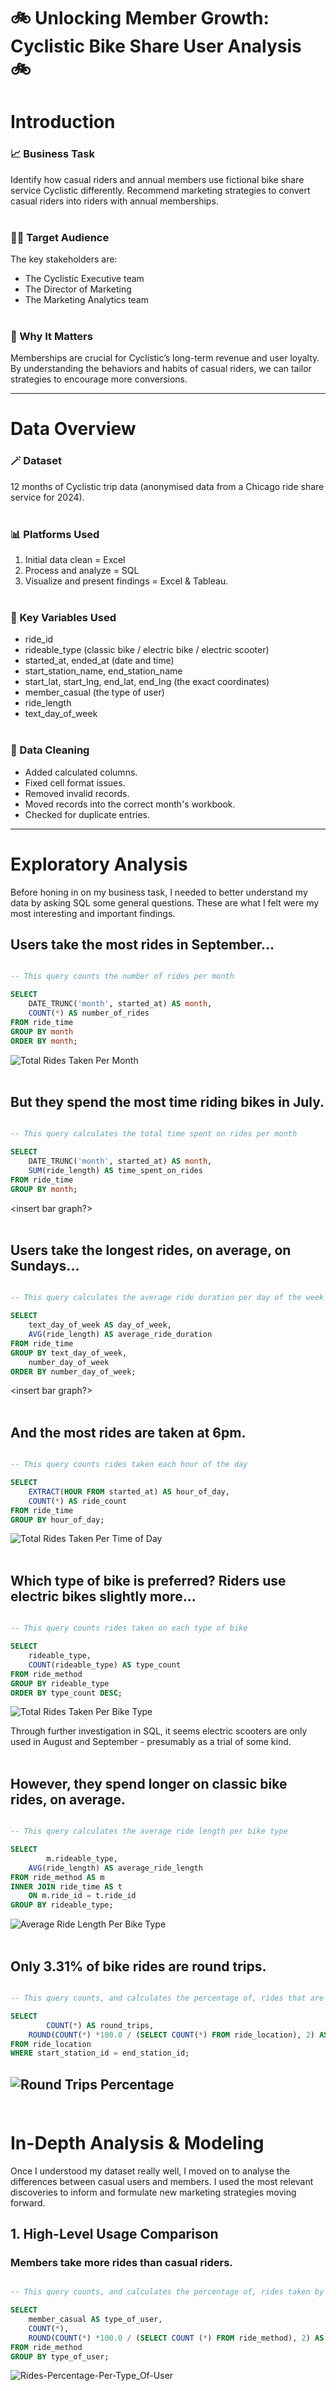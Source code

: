# 🚲 Unlocking Member Growth: Cyclistic Bike Share User Analysis 🚲

# Introduction
### **📈 Business Task**

Identify how casual riders and annual members use fictional bike share service Cyclistic differently. Recommend marketing strategies to convert casual riders into riders with annual memberships.
<br><br>

### **👩‍💼 Target Audience**

The key stakeholders are:
- The Cyclistic Executive team
- The Director of Marketing
- The Marketing Analytics team
<br><br>

### **🚀 Why It Matters**

Memberships are crucial for Cyclistic’s long-term revenue and user loyalty. By understanding the behaviors and habits of casual riders, we can tailor strategies to encourage more conversions.

---

# Data Overview
### **🪄 Dataset**

12 months of Cyclistic trip data (anonymised data from a Chicago ride share service for 2024).
<br><br>

### **📊 Platforms Used**

1. Initial data clean = Excel
2. Process and analyze = SQL
3. Visualize and present findings = Excel & Tableau. 
<br><br>

### **🔎 Key Variables Used**

- ride_id
- rideable_type (classic bike / electric bike / electric scooter)
- started_at, ended_at (date and time)
- start_station_name, end_station_name
- start_lat, start_lng, end_lat, end_lng (the exact coordinates)
- member_casual (the type of user)
- ride_length
- text_day_of_week
<br><br>

### **🧼 Data Cleaning**

- Added calculated columns. 
- Fixed cell format issues. 
- Removed invalid records. 
- Moved records into the correct month's workbook. 
- Checked for duplicate entries. 

---

# Exploratory Analysis

Before honing in on my business task, I needed to better understand my data by asking SQL some general questions. These are what I felt were my most interesting and important findings. 

## Users take the most rides in September... 

```sql 

-- This query counts the number of rides per month

SELECT 
	DATE_TRUNC('month', started_at) AS month,
	COUNT(*) AS number_of_rides
FROM ride_time
GROUP BY month
ORDER BY month; 

```

![Total Rides Taken Per Month](images/total-rides-taken-per-month.png)
<br><br>

## But they spend the most time riding bikes in July. 

```sql 

-- This query calculates the total time spent on rides per month

SELECT
	DATE_TRUNC('month', started_at) AS month,
	SUM(ride_length) AS time_spent_on_rides
FROM ride_time
GROUP BY month;

```

<insert bar graph?>
<br><br>

## Users take the longest rides, on average, on Sundays...

```sql 

-- This query calculates the average ride duration per day of the week

SELECT
	text_day_of_week AS day_of_week,
	AVG(ride_length) AS average_ride_duration
FROM ride_time
GROUP BY text_day_of_week,
	number_day_of_week
ORDER BY number_day_of_week;

```

<insert bar graph?>
<br><br>

## And the most rides are taken at 6pm. 

```sql 

-- This query counts rides taken each hour of the day

SELECT 
	EXTRACT(HOUR FROM started_at) AS hour_of_day,
	COUNT(*) AS ride_count
FROM ride_time
GROUP BY hour_of_day;

```

![Total Rides Taken Per Time of Day](images/total-rides-taken-per-time-of-day.png)
<br><br>

## Which type of bike is preferred? Riders use electric bikes slightly more... 

```sql 

-- This query counts rides taken on each type of bike

SELECT 
	rideable_type,
	COUNT(rideable_type) AS type_count
FROM ride_method
GROUP BY rideable_type
ORDER BY type_count DESC;

```

![Total Rides Taken Per Bike Type](images/total-rides-taken-per-bike-type.png)

Through further investigation in SQL, it seems electric scooters are only used in August and September - presumably as a trial of some kind. 
<br><br>

## However, they spend longer on classic bike rides, on average. 

```sql 

-- This query calculates the average ride length per bike type

SELECT 
    	m.rideable_type,
	AVG(ride_length) AS average_ride_length
FROM ride_method AS m
INNER JOIN ride_time AS t 
	ON m.ride_id = t.ride_id
GROUP BY rideable_type;

```

![Average Ride Length Per Bike Type](images/average-ride-length-per-bike-type.png)
<br><br>

## Only 3.31% of bike rides are round trips. 

```sql 

-- This query counts, and calculates the percentage of, rides that are round trips

SELECT 
    	COUNT(*) AS round_trips,
	ROUND(COUNT(*) *100.0 / (SELECT COUNT(*) FROM ride_location), 2) AS percentage_of_total
FROM ride_location
WHERE start_station_id = end_station_id;

```

![Round Trips Percentage](images/round-trips-percentage.png)
<br><br>
---

# In-Depth Analysis & Modeling

Once I understood my dataset really well, I moved on to analyse the differences between casual users and members. I used the most relevant discoveries to inform and formulate new marketing strategies moving forward. 

## 1. High-Level Usage Comparison
### Members take more rides than casual riders. 

```sql 

-- This query counts, and calculates the percentage of, rides taken by each type of user

SELECT
	member_casual AS type_of_user,
	COUNT(*),
	ROUND(COUNT(*) *100.0 / (SELECT COUNT (*) FROM ride_method), 2) AS percentage_of_total
FROM ride_method
GROUP BY type_of_user;

```

![Rides-Percentage-Per-Type_Of-User](images/rides-percentage-per-type-of-user.png)
<br><br>
